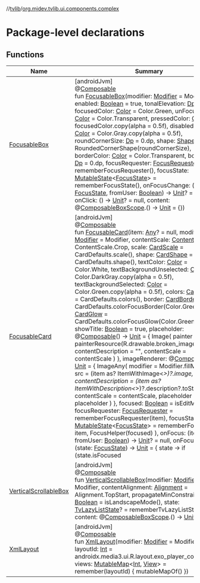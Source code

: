 //[tvlib](../../index.md)/[org.mjdev.tvlib.ui.components.complex](index.md)

# Package-level declarations

## Functions

| Name | Summary |
|---|---|
| [FocusableBox](-focusable-box.md) | [androidJvm]<br>@[Composable](https://developer.android.com/reference/kotlin/androidx/compose/runtime/Composable.html)<br>fun [FocusableBox](-focusable-box.md)(modifier: [Modifier](https://developer.android.com/reference/kotlin/androidx/compose/ui/Modifier.html) = Modifier, enabled: [Boolean](https://kotlinlang.org/api/latest/jvm/stdlib/kotlin/-boolean/index.html) = true, tonalElevation: [Dp](https://developer.android.com/reference/kotlin/androidx/compose/ui/unit/Dp.html) = 0.dp, focusedColor: [Color](https://developer.android.com/reference/kotlin/androidx/compose/ui/graphics/Color.html) = Color.Green, unFocusedColor: [Color](https://developer.android.com/reference/kotlin/androidx/compose/ui/graphics/Color.html) = Color.Transparent, pressedColor: [Color](https://developer.android.com/reference/kotlin/androidx/compose/ui/graphics/Color.html) = focusedColor.copy(alpha = 0.5f), disabledColor: [Color](https://developer.android.com/reference/kotlin/androidx/compose/ui/graphics/Color.html) = Color.Gray.copy(alpha = 0.5f), roundCornerSize: [Dp](https://developer.android.com/reference/kotlin/androidx/compose/ui/unit/Dp.html) = 0.dp, shape: [Shape](https://developer.android.com/reference/kotlin/androidx/compose/ui/graphics/Shape.html) = RoundedCornerShape(roundCornerSize), borderColor: [Color](https://developer.android.com/reference/kotlin/androidx/compose/ui/graphics/Color.html) = Color.Transparent, borderSize: [Dp](https://developer.android.com/reference/kotlin/androidx/compose/ui/unit/Dp.html) = 0.dp, focusRequester: [FocusRequester](https://developer.android.com/reference/kotlin/androidx/compose/ui/focus/FocusRequester.html) = rememberFocusRequester(), focusState: [MutableState](https://developer.android.com/reference/kotlin/androidx/compose/runtime/MutableState.html)&lt;[FocusState](https://developer.android.com/reference/kotlin/androidx/compose/ui/focus/FocusState.html)&gt; = rememberFocusState(), onFocusChange: (state: [FocusState](https://developer.android.com/reference/kotlin/androidx/compose/ui/focus/FocusState.html), fromUser: [Boolean](https://kotlinlang.org/api/latest/jvm/stdlib/kotlin/-boolean/index.html)) -&gt; [Unit](https://kotlinlang.org/api/latest/jvm/stdlib/kotlin/-unit/index.html)? = null, onClick: () -&gt; [Unit](https://kotlinlang.org/api/latest/jvm/stdlib/kotlin/-unit/index.html)? = null, content: @[Composable](https://developer.android.com/reference/kotlin/androidx/compose/runtime/Composable.html)[BoxScope](https://developer.android.com/reference/kotlin/androidx/compose/foundation/layout/BoxScope.html).() -&gt; [Unit](https://kotlinlang.org/api/latest/jvm/stdlib/kotlin/-unit/index.html) = {}) |
| [FocusableCard](-focusable-card.md) | [androidJvm]<br>@[Composable](https://developer.android.com/reference/kotlin/androidx/compose/runtime/Composable.html)<br>fun [FocusableCard](-focusable-card.md)(item: [Any](https://kotlinlang.org/api/latest/jvm/stdlib/kotlin/-any/index.html)? = null, modifier: [Modifier](https://developer.android.com/reference/kotlin/androidx/compose/ui/Modifier.html) = Modifier, contentScale: [ContentScale](https://developer.android.com/reference/kotlin/androidx/compose/ui/layout/ContentScale.html) = ContentScale.Crop, scale: [CardScale](https://developer.android.com/reference/kotlin/androidx/tv/material3/CardScale.html) = CardDefaults.scale(), shape: [CardShape](https://developer.android.com/reference/kotlin/androidx/tv/material3/CardShape.html) = CardDefaults.shape(), textColor: [Color](https://developer.android.com/reference/kotlin/androidx/compose/ui/graphics/Color.html) = Color.White, textBackgroundUnselected: [Color](https://developer.android.com/reference/kotlin/androidx/compose/ui/graphics/Color.html) = Color.DarkGray.copy(alpha = 0.5f), textBackgroundSelected: [Color](https://developer.android.com/reference/kotlin/androidx/compose/ui/graphics/Color.html) = Color.Green.copy(alpha = 0.5f), colors: [CardColors](https://developer.android.com/reference/kotlin/androidx/tv/material3/CardColors.html) = CardDefaults.colors(), border: [CardBorder](https://developer.android.com/reference/kotlin/androidx/tv/material3/CardBorder.html) = CardDefaults.colorFocusBorder(Color.Green), glow: [CardGlow](https://developer.android.com/reference/kotlin/androidx/tv/material3/CardGlow.html) = CardDefaults.colorFocusGlow(Color.Green), showTitle: [Boolean](https://kotlinlang.org/api/latest/jvm/stdlib/kotlin/-boolean/index.html) = true, placeholder: @[Composable](https://developer.android.com/reference/kotlin/androidx/compose/runtime/Composable.html)() -&gt; [Unit](https://kotlinlang.org/api/latest/jvm/stdlib/kotlin/-unit/index.html) = {         Image(             painter = painterResource(R.drawable.broken_image),             contentDescription = &quot;&quot;,             contentScale = contentScale         )     }, imageRenderer: @[Composable](https://developer.android.com/reference/kotlin/androidx/compose/runtime/Composable.html)() -&gt; [Unit](https://kotlinlang.org/api/latest/jvm/stdlib/kotlin/-unit/index.html) = {         ImageAny(             modifier = Modifier.fillMaxSize(),             src = (item as? ItemWithImage&lt;*&gt;)?.image,             contentDescription = (item as? ItemWithDescription&lt;*&gt;)?.description?.toString(),             contentScale = contentScale,             placeholder = placeholder         )     }, focused: [Boolean](https://kotlinlang.org/api/latest/jvm/stdlib/kotlin/-boolean/index.html) = isEditMode(), focusRequester: [FocusRequester](https://developer.android.com/reference/kotlin/androidx/compose/ui/focus/FocusRequester.html) = rememberFocusRequester(item), focusState: [MutableState](https://developer.android.com/reference/kotlin/androidx/compose/runtime/MutableState.html)&lt;[FocusState](https://developer.android.com/reference/kotlin/androidx/compose/ui/focus/FocusState.html)&gt; = rememberFocusState(         item,         FocusHelper(focused)     ), onFocus: (item: [Any](https://kotlinlang.org/api/latest/jvm/stdlib/kotlin/-any/index.html)?, fromUser: [Boolean](https://kotlinlang.org/api/latest/jvm/stdlib/kotlin/-boolean/index.html)) -&gt; [Unit](https://kotlinlang.org/api/latest/jvm/stdlib/kotlin/-unit/index.html)? = null, onFocusChange: (state: [FocusState](https://developer.android.com/reference/kotlin/androidx/compose/ui/focus/FocusState.html)) -&gt; [Unit](https://kotlinlang.org/api/latest/jvm/stdlib/kotlin/-unit/index.html) = { state -&gt;         if (state.isFocused || state.hasFocus) {             // todo focused from user ?             onFocus?.invoke(item, false)         }     }, titlePadding: [PaddingValues](https://developer.android.com/reference/kotlin/androidx/compose/foundation/layout/PaddingValues.html) = PaddingValues(8.dp), cardWidth: [Dp](https://developer.android.com/reference/kotlin/androidx/compose/ui/unit/Dp.html) = computeCardWidth(), aspectRatio: [Float](https://kotlinlang.org/api/latest/jvm/stdlib/kotlin/-float/index.html) = 16f / 9f, isEdit: [Boolean](https://kotlinlang.org/api/latest/jvm/stdlib/kotlin/-boolean/index.html) = isEditMode(), onClick: (item: [Any](https://kotlinlang.org/api/latest/jvm/stdlib/kotlin/-any/index.html)?) -&gt; [Unit](https://kotlinlang.org/api/latest/jvm/stdlib/kotlin/-unit/index.html)? = null) |
| [VerticalScrollableBox](-vertical-scrollable-box.md) | [androidJvm]<br>@[Composable](https://developer.android.com/reference/kotlin/androidx/compose/runtime/Composable.html)<br>fun [VerticalScrollableBox](-vertical-scrollable-box.md)(modifier: [Modifier](https://developer.android.com/reference/kotlin/androidx/compose/ui/Modifier.html) = Modifier, contentAlignment: [Alignment](https://developer.android.com/reference/kotlin/androidx/compose/ui/Alignment.html) = Alignment.TopStart, propagateMinConstraints: [Boolean](https://kotlinlang.org/api/latest/jvm/stdlib/kotlin/-boolean/index.html) = isLandscapeMode(), state: [TvLazyListState](https://developer.android.com/reference/kotlin/androidx/tv/foundation/lazy/list/TvLazyListState.html)? = rememberTvLazyListState(), content: @[Composable](https://developer.android.com/reference/kotlin/androidx/compose/runtime/Composable.html)[BoxScope](https://developer.android.com/reference/kotlin/androidx/compose/foundation/layout/BoxScope.html).() -&gt; [Unit](https://kotlinlang.org/api/latest/jvm/stdlib/kotlin/-unit/index.html) = {}) |
| [XmlLayout](-xml-layout.md) | [androidJvm]<br>@[Composable](https://developer.android.com/reference/kotlin/androidx/compose/runtime/Composable.html)<br>fun [XmlLayout](-xml-layout.md)(modifier: [Modifier](https://developer.android.com/reference/kotlin/androidx/compose/ui/Modifier.html) = Modifier, layoutId: [Int](https://kotlinlang.org/api/latest/jvm/stdlib/kotlin/-int/index.html) = androidx.media3.ui.R.layout.exo_player_control_view, views: [MutableMap](https://kotlinlang.org/api/latest/jvm/stdlib/kotlin.collections/-mutable-map/index.html)&lt;[Int](https://kotlinlang.org/api/latest/jvm/stdlib/kotlin/-int/index.html), [View](https://developer.android.com/reference/kotlin/android/view/View.html)&gt; = remember(layoutId) {         mutableMapOf()     }) |
